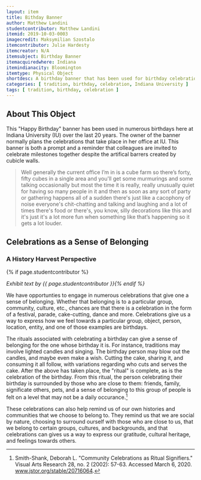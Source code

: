 ```yaml
---
layout: item
title: Bithday Banner
author: Matthew Landini
studentcontributor: Matthew Landini 
itemid: 2019-10-03-0003
imagecredit: Maksymilian Szostalo
itemcontributor: Julie Hardesty
itemcreator: N/A
itemsubject: Birthday Banner
itemacquiredwhere: Indiana
itemindianacity: Bloomington
itemtype: Physical Object
shortdesc: A birthday banner that has been used for birthday celebrations over the last 20 years.
categories: [ tradition, birthday, celebration, Indiana University ]
tags: [ tradition, birthday, celebration ]
---
```

## About This Object

This "Happy Birthday" banner has been used in numerous birthdays here at Indiana University (IU) over the last 20 years. The owner of the banner normally plans the celebrations that take place in her office at IU.  This banner is both a prompt and a reminder that colleagues are invited to celebrate milestones together despite the artifical barrers created by cubicle walls.  

>Well generally the current office I’m in is a cube farm so there’s forty, fifty cubes in a single area and you'll get some murmurings and some talking occasionally but most the time it is really, really unusually quiet for having so many people in it and then as soon as any sort of party or gathering happens all of a sudden there's just like a cacophony of noise everyone's chit-chatting and talking and laughing and a lot of times there's food or there's, you know, silly decorations like this and it's just it's a lot more fun when something like that’s happening so it gets a lot louder.

## Celebrations as a Sense of Belonging
### A History Harvest Perspective
{% if page.studentcontributor %}

*Exhibit text by {{ page.studentcontributor }}{% endif %}*

We have opportunties to engage in numerous celebrations that give one a sense of belonging. Whether that belonging is to a particular group, community, culture, etc., chances are that there is a celebration in the form of a festival, parade, cake-cutting, dance and more. Celebrations give us a way to express how we feel towards a particular group, object, person, location, entity, and one of those examples are birthdays.

The rituals associated with celebrating a birthday can give a sense of belonging for the one whose birthday it is. For instance, traditions may involve lighted candles and singing. The birthday person may blow out the candles, and maybe even make a wish. Cutting the cake, sharing it, and consuming it all follow, with variations regarding who cuts and serves the cake. After the above has taken place, the "ritual" is complete, as is the celebration of the birthday. From this ritual, the person celebrating their birthday is surrounded by those who are close to them: friends, family, significate others, pets, and a sense of belonging to this group of people is felt on a level that may not be a daily occurance.[^1]

These celebrations can also help remind us of our own histories and communities that we choose to belong to. They remind us that we are social by nature, choosing to surround ourself with those who are close to us, that we belong to certain groups, cultures, and backgrounds, and that celebrations can gives us a way to express our gratitude, cultural heritage, and feelings towards others.

[^1]: Smith-Shank, Deborah L. "Community Celebrations as Ritual Signifiers." Visual Arts Research 28, no. 2 (2002): 57-63. Accessed March 6, 2020. www.jstor.org/stable/20716064.
